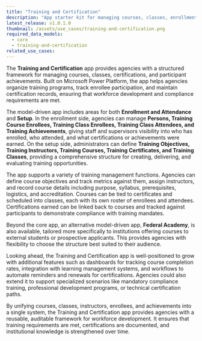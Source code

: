 ```yaml
---
title: "Training and Certification"
description: "App starter kit for managing courses, classes, enrollments, and training certifications (Federal Academy variant available)."
latest_release: v1.0.1.0
thumbnail: /assets/use_cases/training-and-certification.png
required_data_models:
  - core
  - training-and-certification
related_use_cases:
---
```


The **Training and Certification** app provides agencies with a structured framework for managing courses, classes, certifications, and participant achievements. Built on Microsoft Power Platform, the app helps agencies organize training programs, track enrollee participation, and maintain certification records, ensuring that workforce development and compliance requirements are met.

The model-driven app includes areas for both **Enrollment and Attendance** and **Setup**. In the enrollment side, agencies can manage **Persons, Training Course Enrollees, Training Class Enrollees, Training Class Attendees, and Training Achievements**, giving staff and supervisors visibility into who has enrolled, who attended, and what certifications or achievements were earned. On the setup side, administrators can define **Training Objectives, Training Instructors, Training Courses, Training Certificates, and Training Classes**, providing a comprehensive structure for creating, delivering, and evaluating training opportunities.

The app supports a variety of training management functions. Agencies can define course objectives and track metrics against them, assign instructors, and record course details including purpose, syllabus, prerequisites, logistics, and accreditation. Courses can be tied to certificates and scheduled into classes, each with its own roster of enrollees and attendees. Certifications earned can be linked back to courses and tracked against participants to demonstrate compliance with training mandates.

Beyond the core app, an alternative model-driven app, **Federal Academy**, is also available, tailored more specifically to institutions offering courses to external students or prospective applicants. This provides agencies with flexibility to choose the structure best suited to their audience.

Looking ahead, the Training and Certification app is well-positioned to grow with additional features such as dashboards for tracking course completion rates, integration with learning management systems, and workflows to automate reminders and renewals for certifications. Agencies could also extend it to support specialized scenarios like mandatory compliance training, professional development programs, or technical certification paths.

By unifying courses, classes, instructors, enrollees, and achievements into a single system, the Training and Certification app provides agencies with a reusable, auditable framework for workforce development. It ensures that training requirements are met, certifications are documented, and institutional knowledge is strengthened over time.

